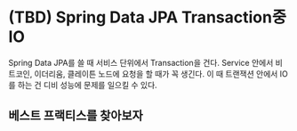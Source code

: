# (TBD) Spring Data JPA Transaction중 IO

Spring Data JPA를 쓸 때 서비스 단위에서 Transaction을 건다. Service
안에서 비트코인, 이더리움, 클레이튼 노드에 요청을 할 때가 꼭 생긴다.
이 때 트랜잭션 안에서 IO를 하는 건 디비 성능에 문제를 일으킬 수 있다.

## 베스트 프랙티스를 찾아보자
